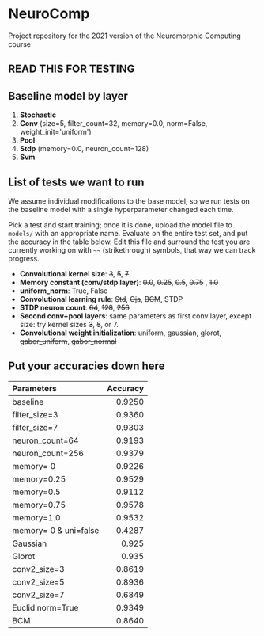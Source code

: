 # NeuroComp

Project repository for the 2021 version of the Neuromorphic Computing course

## READ THIS FOR TESTING

## Baseline model by layer

1. **Stochastic**
2. **Conv** (size=5, filter_count=32, memory=0.0, norm=False, weight_init='uniform')
3. **Pool**
4. **Stdp** (memory=0.0, neuron_count=128)
5. **Svm**

## List of tests we want to run

We assume individual modifications to the base model, so we run tests on the baseline model with a single hyperparameter changed each time.

Pick a test and start training; once it is done, upload the model file to `models/` with an appropriate name. Evaluate on the entire test set, and put the accuracy in the table below. Edit this file and surround the test you are currently working on with `~~` (strikethrough) symbols, that way we can track progress.

- **Convolutional kernel size**: ~~3~~, ~~5~~, ~~7~~
- **Memory constant (conv/stdp layer)**: ~~0.0~~, ~~0.25~~, ~~0.5~~, ~~0.75~~ , ~~1.0~~
- **uniform_norm**: ~~True~~, ~~False~~
- **Convolutional learning rule**: ~~Std~~, ~~Oja~~, ~~BCM~~, STDP
- **STDP neuron count**: ~~64~~, ~~128~~, ~~256~~
- **Second conv+pool layers**: same parameters as first conv layer, except size: try kernel sizes ~~3~~, ~~5~~, or 7.
- **Convolutional weight initialization**: ~~uniform~~, ~~gaussian~~, ~~glorot~~, ~~gabor_uniform~~, ~~gabor_normal~~

## Put your accuracies down here

| Parameters            | Accuracy |
|:----------------------|---------:|
| baseline              |   0.9250 |
| filter_size=3         |   0.9360 |
| filter_size=7         |   0.9303 |
| neuron_count=64       |   0.9193 |
| neuron_count=256      |   0.9379 |
| memory= 0             |   0.9226 |
| memory=0.25           |   0.9529 |
| memory=0.5            |   0.9112 |
| memory=0.75           |   0.9578 |
| memory=1.0            |   0.9532 |
| memory= 0 & uni=false |   0.4287 |
| Gaussian              |   0.925  |
| Glorot                |   0.935  |
| conv2_size=3          |   0.8619 |
| conv2_size=5          |   0.8936 |
| conv2_size=7          |   0.6849 |
| Euclid norm=True      |   0.9349 |
| BCM                   |   0.8640 |
